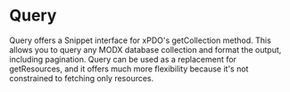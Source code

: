 Query
=====

Query offers a Snippet interface for xPDO's getCollection method.  This allows you to query 
any MODX database collection and format the output, including pagination.  Query can be used
as a replacement for getResources, and it offers much more flexibility because it's not 
constrained to fetching only resources.